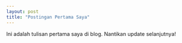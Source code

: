 ```yaml
---
layout: post
title: "Postingan Pertama Saya"
---
```


Ini adalah tulisan pertama saya di blog. Nantikan update selanjutnya!
